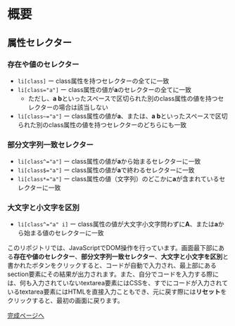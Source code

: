 # 概要

## 属性セレクター

### 存在や値のセレクター

- `li[class]` ー class属性を持つセレクターの全てに一致
- `li[class="a"]` ー class属性の値が**a**のセレクターの全てに一致
    - ただし、**a b**といったスペースで区切られた別のclass属性の値を持つセレクターの場合は該当しない
- `li[class~="a"]` ー class属性の値が**a**、または、**a b**といったスペースで区切られた別のclass属性の値を持つセレクターのどちらにも一致

### 部分文字列一致セレクター

- `li[class^="a"]` ー class属性の値が**a**から始まるセレクターに一致
- `li[class$="a"]` ー class属性の値が**a**で終わるセレクターに一致
- `li[class*="a"]` ー class属性の値（文字列）のどこかに**a**が含まれているセレクターに一致

### 大文字と小文字を区別

- `li[class^="a" i]` ー class属性の値が大文字小文字問わずに**A**、または**a**から始まる値のセレクターに一致

このリポジトリでは、JavaScriptでDOM操作を行っています。画面最下部にある**存在や値のセレクター**、**部分文字列一致セレクター**、**大文字と小文字を区別**と書かれたボタンをクリックすると、コードが自動で入力され、最上部にあるsection要素にその結果が出力されます。また、自分でコードを入力する際には、何も入力されていないtextarea要素にはCSSを、すでにコードが入力されているtextarea要素にはHTMLを直接入力こともでき、元に戻す際には**リセット**をクリックすると、最初の画面に戻ります。


[完成ページへ](https://yscyber.github.io/attribute-selector/ "https://yscyber.github.io/attribute-selector/")
